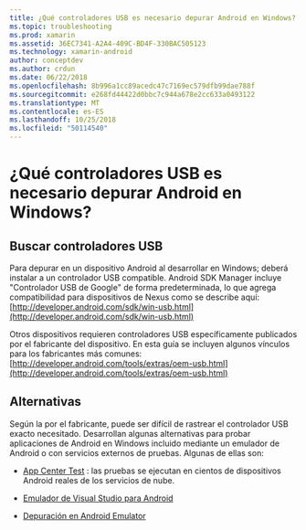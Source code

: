 ```yaml
---
title: ¿Qué controladores USB es necesario depurar Android en Windows?
ms.topic: troubleshooting
ms.prod: xamarin
ms.assetid: 36EC7341-A2A4-409C-BD4F-330BAC505123
ms.technology: xamarin-android
author: conceptdev
ms.author: crdun
ms.date: 06/22/2018
ms.openlocfilehash: 8b996a1cc89acedc47c7169ec579dfb99dae788f
ms.sourcegitcommit: e268fd44422d0bbc7c944a678e2cc633a0493122
ms.translationtype: MT
ms.contentlocale: es-ES
ms.lasthandoff: 10/25/2018
ms.locfileid: "50114540"
---
```

# <a name="what-usb-drivers-do-i-need-to-debug-android-on-windows"></a>¿Qué controladores USB es necesario depurar Android en Windows?

## <a name="finding-usb-drivers"></a>Buscar controladores USB

Para depurar en un dispositivo Android al desarrollar en Windows; deberá instalar a un controlador USB compatible. Android SDK Manager incluye "Controlador USB de Google" de forma predeterminada, lo que agrega compatibilidad para dispositivos de Nexus como se describe aquí: [http://developer.android.com/sdk/win-usb.html](http://developer.android.com/sdk/win-usb.html)

Otros dispositivos requieren controladores USB específicamente publicados por el fabricante del dispositivo. En esta guía se incluyen algunos vínculos para los fabricantes más comunes: [http://developer.android.com/tools/extras/oem-usb.html](http://developer.android.com/tools/extras/oem-usb.html)

## <a name="alternatives"></a>Alternativas

Según la por el fabricante, puede ser difícil de rastrear el controlador USB exacto necesitado. Desarrollan algunas alternativas para probar aplicaciones de Android en Windows incluido mediante un emulador de Android o con servicios externos de pruebas. Algunas de ellas son:

- [App Center Test](https://docs.microsoft.com/appcenter/test-cloud/) : las pruebas se ejecutan en cientos de dispositivos Android reales de los servicios de nube.

- [Emulador de Visual Studio para Android](https://visualstudio.microsoft.com/vs/msft-android-emulator/)

- [Depuración en Android Emulator](~/android/deploy-test/debugging/debug-on-emulator.md)

